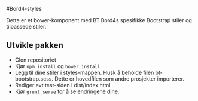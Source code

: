 #Bord4-styles

Dette er et bower-komponent med BT Bord4s spesifikke Bootstrap stiler og tilpassede stiler.

## Utvikle pakken
* Clon repositoriet
* Kjør `npm install` og `bower install`
* Legg til dine stiler i styles-mappen. Husk å beholde filen bt-bootstrap.scss. Dette er hovedfilen som andre prosjekter importerer.
* Rediger evt test-siden i dist/index.html
* Kjør `grunt serve` for å se endringene dine.